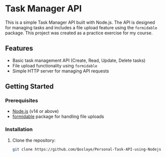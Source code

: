 # Task Manager API

This is a simple Task Manager API built with Node.js. The API is designed for managing tasks and includes a file upload feature using the `formidable` package. This project was created as a practice exercise for my course.

## Features

- Basic task management API (Create, Read, Update, Delete tasks)
- File upload functionality using `formidable`
- Simple HTTP server for managing API requests

## Getting Started

### Prerequisites

- [Node.js](https://nodejs.org/) (v14 or above)
- [formidable](https://www.npmjs.com/package/formidable) package for handling file uploads

### Installation

1. Clone the repository:
   ```bash
   git clone https://github.com/Qoslaye/Personal-Task-API-using-Nodejs
